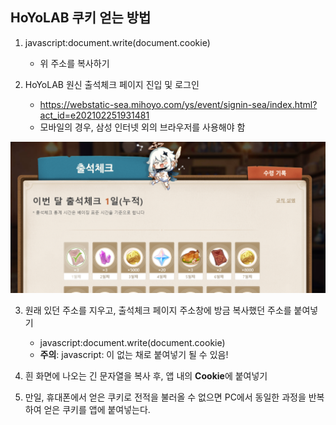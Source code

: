 



## HoYoLAB 쿠키 얻는 방법


1. javascript:document.write(document.cookie)
   - 위 주소를 복사하기


2. HoYoLAB 원신 출석체크 페이지 진입 및 로그인
   - https://webstatic-sea.mihoyo.com/ys/event/signin-sea/index.html?act_id=e202102251931481
   - 모바일의 경우, 삼성 인터넷 외의 브라우저를 사용해야 함

![hoyolab_cookie_1](./hoyolab_cookie_1.png)



3. 원래 있던 주소를 지우고, 출석체크 페이지 주소창에 방금 복사했던 주소를 붙여넣기
   - javascript:document.write(document.cookie)
   - **주의**: javascript: 이 없는 채로 붙여넣기 될 수 있음!



4. 흰 화면에 나오는 긴 문자열을 복사 후, 앱 내의 **Cookie**에 붙여넣기


5. 만일, 휴대폰에서 얻은 쿠키로 전적을 불러올 수 없으면 PC에서 동일한 과정을 반복하여 얻은 쿠키를 앱에 붙여넣는다.
